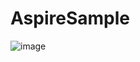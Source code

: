 # AspireSample

![image](https://github.com/user-attachments/assets/be00c5d6-1ff3-4031-ac8a-067d7bd2471b)

